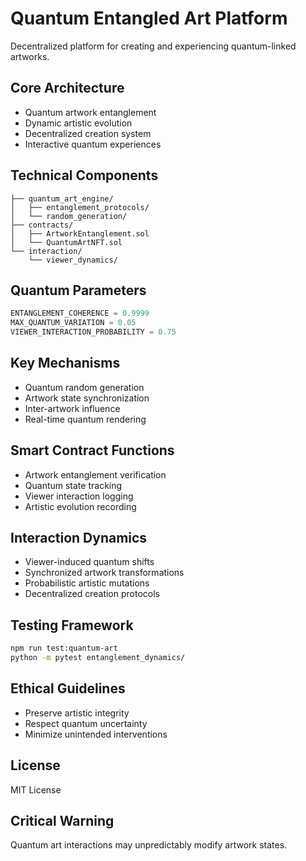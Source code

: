# Quantum Entangled Art Platform

Decentralized platform for creating and experiencing quantum-linked artworks.

## Core Architecture
- Quantum artwork entanglement
- Dynamic artistic evolution
- Decentralized creation system
- Interactive quantum experiences

## Technical Components
```
├── quantum_art_engine/
│   ├── entanglement_protocols/
│   └── random_generation/
├── contracts/
│   ├── ArtworkEntanglement.sol
│   └── QuantumArtNFT.sol
└── interaction/
    └── viewer_dynamics/
```

## Quantum Parameters
```python
ENTANGLEMENT_COHERENCE = 0.9999
MAX_QUANTUM_VARIATION = 0.05
VIEWER_INTERACTION_PROBABILITY = 0.75
```

## Key Mechanisms
- Quantum random generation
- Artwork state synchronization
- Inter-artwork influence
- Real-time quantum rendering

## Smart Contract Functions
- Artwork entanglement verification
- Quantum state tracking
- Viewer interaction logging
- Artistic evolution recording

## Interaction Dynamics
- Viewer-induced quantum shifts
- Synchronized artwork transformations
- Probabilistic artistic mutations
- Decentralized creation protocols

## Testing Framework
```bash
npm run test:quantum-art
python -m pytest entanglement_dynamics/
```

## Ethical Guidelines
- Preserve artistic integrity
- Respect quantum uncertainty
- Minimize unintended interventions

## License
MIT License

## Critical Warning
Quantum art interactions may unpredictably modify artwork states.
